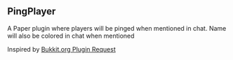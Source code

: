 ## PingPlayer
A Paper plugin where players will be pinged when mentioned in chat. Name will also be colored in chat when mentioned

Inspired by [Bukkit.org Plugin Request](https://bukkit.org/threads/ping-player.484439)